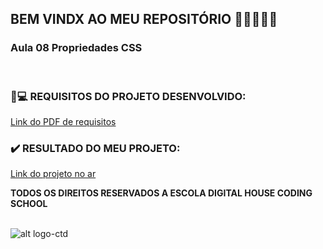 ## BEM VINDX AO MEU REPOSITÓRIO 👩‍💻👩‍💻✨

### __Aula 08 Propriedades CSS__

<br>


### 📃💻 REQUISITOS DO PROJETO DESENVOLVIDO: 
[Link do PDF de requisitos](https://github.com/soareslil/ctd-1bi-frontend1-a25-cssGrid/blob/main/%5BMT%5D%20AULA%2025%20-%20GRID.pdf)

### ✔️ RESULTADO DO MEU PROJETO:  
[Link do projeto no ar]() 


__TODOS OS DIREITOS RESERVADOS A ESCOLA DIGITAL HOUSE CODING SCHOOL__
<br> <br>

![alt logo-ctd](https://vidadeempresa.com.br/wp-content/uploads/2021/02/curso.png)
